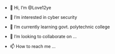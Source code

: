 - 👋 Hi, I’m @Love12ye
- 👀 I’m interested in cyber security
- 🌱 I’m currently learning govt. polytechnic college
  
- 💞️ I’m looking to collaborate on ...
- 📫 How to reach me ...

<!---
Love12ye/Love12ye is a ✨ special ✨ repository because its `README.md` (this file) appears on your GitHub profile.
You can click the Preview link to take a look at your changes.
--->
